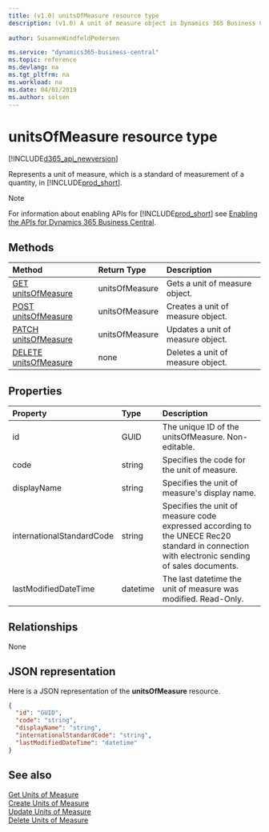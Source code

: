 ```yaml
---
title: (v1.0) unitsOfMeasure resource type
description: (v1.0) A unit of measure object in Dynamics 365 Business Central.
 
author: SusanneWindfeldPedersen

ms.service: "dynamics365-business-central"
ms.topic: reference
ms.devlang: na
ms.tgt_pltfrm: na
ms.workload: na
ms.date: 04/01/2019
ms.author: solsen
---
```


# unitsOfMeasure resource type

[!INCLUDE[d365_api_newversion](../../../includes/d365_api_newversion.md)]

Represents a unit of measure, which is a standard of measurement of a quantity, in [!INCLUDE[prod_short](../../../includes/prod_short.md)].

> [!NOTE]  
> For information about enabling APIs for [!INCLUDE[prod_short](../../../includes/prod_short.md)] see [Enabling the APIs for Dynamics 365 Business Central](../enabling-apis-for-dynamics-nav.md).

## Methods

| Method       | Return Type  |Description|
|:---------------|:--------|:----------|
|[GET unitsOfMeasure](../api/dynamics_unitsofmeasure_get.md)|unitsOfMeasure|Gets a unit of measure object.|
|[POST unitsOfMeasure](../api/dynamics_create_unitsofmeasure.md)|unitsOfMeasure|Creates a unit of measure object.|
|[PATCH unitsOfMeasure](../api/dynamics_unitsofmeasure_update.md)|unitsOfMeasure|Updates a unit of measure object.|
|[DELETE unitsOfMeasure](../api/dynamics_unitsofmeasure_delete.md)|none|Deletes a unit of measure object.|

## Properties

| Property     | Type   |Description|
|:---------------|:--------|:----------|
|id|GUID|The unique ID of the unitsOfMeasure. Non-editable.|
|code|string|Specifies the code for the unit of measure.|
|displayName|string|Specifies the unit of measure's display name.|
|internationalStandardCode|string|Specifies the unit of measure code expressed according to the UNECE Rec20 standard in connection with electronic sending of sales documents.|
|lastModifiedDateTime|datetime|The last datetime the unit of measure was modified. Read-Only.|  


## Relationships
None

## JSON representation

Here is a JSON representation of the **unitsOfMeasure** resource.

```json
{
  "id": "GUID",
  "code": "string",
  "displayName": "string",
  "internationalStandardCode": "string",
  "lastModifiedDateTime": "datetime"
}
```

## See also

[Get Units of Measure](../api/dynamics_unitsofmeasure_get.md)  
[Create Units of Measure](../api/dynamics_create_unitsofmeasure.md)  
[Update Units of Measure](../api/dynamics_unitsofmeasure_update.md)  
[Delete Units of Measure](../api/dynamics_unitsofmeasure_delete.md)  